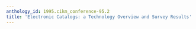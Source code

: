 ```yaml
---
anthology_id: 1995.cikm_conference-95.2
title: 'Electronic Catalogs: a Technology Overview and Survey Results'
---
```

